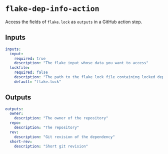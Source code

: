 # `flake-dep-info-action`

Access the fields of `flake.lock` as `outputs` in a GitHub action step.

## Inputs

```yaml
inputs:
  input:
    required: true
    description: "The flake input whose data you want to access"
  lockfile:
    required: false
    description: "The path to the flake lock file containing locked dependencies"
    default: "flake.lock"
```

## Outputs

```yaml
outputs:
  owner:
    description: "The owner of the repository"
  repo:
    description: "The repository"
  rev:
    description: "Git revision of the dependency"
  short-rev:
    description: "Short git revision"
```
